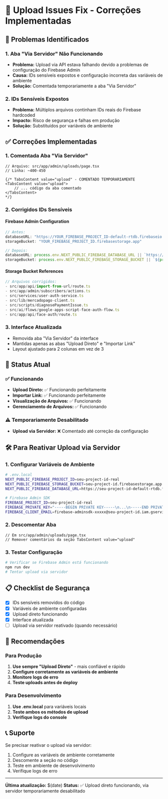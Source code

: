 # 🔧 Upload Issues Fix - Correções Implementadas

## 🚨 **Problemas Identificados**

### 1. **Aba "Via Servidor" Não Funcionando**
- **Problema:** Upload via API estava falhando devido a problemas de configuração do Firebase Admin
- **Causa:** IDs sensíveis expostos e configuração incorreta das variáveis de ambiente
- **Solução:** Comentada temporariamente a aba "Via Servidor"

### 2. **IDs Sensíveis Expostos**
- **Problema:** Múltiplos arquivos continham IDs reais do Firebase hardcoded
- **Impacto:** Risco de segurança e falhas em produção
- **Solução:** Substituídos por variáveis de ambiente

## ✅ **Correções Implementadas**

### 1. **Comentada Aba "Via Servidor"**
```tsx
// Arquivo: src/app/admin/uploads/page.tsx
// Linha: ~400-450

{/* TabsContent value="upload" - COMENTADO TEMPORARIAMENTE
<TabsContent value="upload">
    // ... código da aba comentado
</TabsContent>
*/}
```

### 2. **Corrigidos IDs Sensíveis**

#### Firebase Admin Configuration
```typescript
// Antes:
databaseURL: "https://YOUR_FIREBASE_PROJECT_ID-default-rtdb.firebaseio.com/",
storageBucket: "YOUR_FIREBASE_PROJECT_ID.firebasestorage.app"

// Depois:
databaseURL: process.env.NEXT_PUBLIC_FIREBASE_DATABASE_URL || `https://${process.env.NEXT_PUBLIC_FIREBASE_PROJECT_ID}-default-rtdb.firebaseio.com/`,
storageBucket: process.env.NEXT_PUBLIC_FIREBASE_STORAGE_BUCKET || `${process.env.NEXT_PUBLIC_FIREBASE_PROJECT_ID}.firebasestorage.app`
```

#### Storage Bucket References
```typescript
// Arquivos corrigidos:
- src/app/api/import-from-url/route.ts
- src/app/admin/subscribers/actions.ts
- src/services/user-auth-service.ts
- src/lib/mercadopago-client.ts
- src/scripts/diagnosePaymentIssue.ts
- src/ai/flows/google-apps-script-face-auth-flow.ts
- src/app/api/face-auth/route.ts
```

### 3. **Interface Atualizada**
- Removida aba "Via Servidor" da interface
- Mantidas apenas as abas "Upload Direto" e "Importar Link"
- Layout ajustado para 2 colunas em vez de 3

## 🔄 **Status Atual**

### ✅ **Funcionando**
- **Upload Direto:** ✅ Funcionando perfeitamente
- **Importar Link:** ✅ Funcionando perfeitamente
- **Visualização de Arquivos:** ✅ Funcionando
- **Gerenciamento de Arquivos:** ✅ Funcionando

### ⚠️ **Temporariamente Desabilitado**
- **Upload via Servidor:** ❌ Comentado até correção da configuração

## 🛠️ **Para Reativar Upload via Servidor**

### 1. **Configurar Variáveis de Ambiente**
```bash
# .env.local
NEXT_PUBLIC_FIREBASE_PROJECT_ID=seu-project-id-real
NEXT_PUBLIC_FIREBASE_STORAGE_BUCKET=seu-project-id.firebasestorage.app
NEXT_PUBLIC_FIREBASE_DATABASE_URL=https://seu-project-id-default-rtdb.firebaseio.com

# Firebase Admin SDK
FIREBASE_PROJECT_ID=seu-project-id-real
FIREBASE_PRIVATE_KEY="-----BEGIN PRIVATE KEY-----\n...\n-----END PRIVATE KEY-----\n"
FIREBASE_CLIENT_EMAIL=firebase-adminsdk-xxxxx@seu-project-id.iam.gserviceaccount.com
```

### 2. **Descomentar Aba**
```tsx
// Em src/app/admin/uploads/page.tsx
// Remover comentários da seção TabsContent value="upload"
```

### 3. **Testar Configuração**
```bash
# Verificar se Firebase Admin está funcionando
npm run dev
# Tentar upload via servidor
```

## 📋 **Checklist de Segurança**

- [x] IDs sensíveis removidos do código
- [x] Variáveis de ambiente configuradas
- [x] Upload direto funcionando
- [x] Interface atualizada
- [ ] Upload via servidor reativado (quando necessário)

## 🚀 **Recomendações**

### Para Produção
1. **Use sempre "Upload Direto"** - mais confiável e rápido
2. **Configure corretamente as variáveis de ambiente**
3. **Monitore logs de erro**
4. **Teste uploads antes de deploy**

### Para Desenvolvimento
1. **Use .env.local** para variáveis locais
2. **Teste ambos os métodos de upload**
3. **Verifique logs do console**

## 📞 **Suporte**

Se precisar reativar o upload via servidor:
1. Configure as variáveis de ambiente corretamente
2. Descomente a seção no código
3. Teste em ambiente de desenvolvimento
4. Verifique logs de erro

---

**Última atualização:** $(date)
**Status:** ✅ Upload direto funcionando, via servidor temporariamente desabilitado
